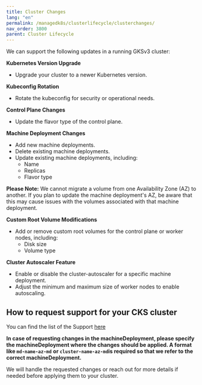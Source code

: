 ```yaml
---
title: Cluster Changes
lang: "en"
permalink: /managedk8s/clusterlifecycle/clusterchanges/
nav_order: 3800
parent: Cluster Lifecycle
---
```


We can support the following updates in a running GKSv3 cluster:

**Kubernetes Version Upgrade**
- Upgrade your cluster to a newer Kubernetes version.

**Kubeconfig Rotation**
- Rotate the kubeconfig for security or operational needs.

**Control Plane Changes**

- Update the flavor type of the control plane.

**Machine Deployment Changes**

- Add new machine deployments.
- Delete existing machine deployments.
- Update existing machine deployments, including:
   - Name
   - Replicas
   - Flavor type

**Please Note:** We cannot migrate a volume from one Availability Zone (AZ) to another. If you plan to update the machine deployment's AZ, be aware that this may cause issues with the volumes associated with that machine deployment.

**Custom Root Volume Modifications**
- Add or remove custom root volumes for the control plane or worker nodes, including:
   - Disk size
   - Volume type

**Cluster Autoscaler Feature**
- Enable or disable the cluster-autoscaler for a specific machine deployment.
- Adjust the minimum and maximum size of worker nodes to enable autoscaling.

## How to request support for your CKS cluster
You can find the list of the Support [here](/managedk8s/about/support/)

**In case of requesting changes in the machineDeployment, please specify the machineDeployment where the changes should be applied. A format like `md-name-az-md`**
**or `cluster-name-az-md`is required so that we refer to the correct machineDeployment.**

We will handle the requested changes or reach out for more details if needed before applying them to your cluster.
